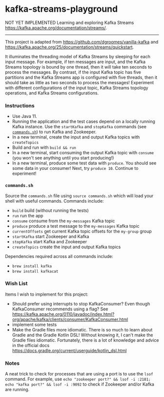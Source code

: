 # kafka-streams-playground

NOT YET IMPLEMENTED Learning and exploring Kafka Streams <https://kafka.apache.org/documentation/streams/>.

---

This project is adapted from <https://github.com/dgroomes/vanilla-kafka> and <https://kafka.apache.org/25/documentation/streams/quickstart>.

It illuminates the threading model of Kafka Streams by sleeping for each input message. For example, if ten messages are
input, and the Kafka Streams topology is bound by one thread, then it will take ten seconds to process the messages. By
contrast, if the input Kafka topic has five partitions and the Kafka Streams app is configured with five threads, then
it should take as little as two seconds to process the messages! Experiment with different configurations of the input
topic, Kafka Streams topology operations, and Kafka Streams configurations.   

### Instructions

* Use Java 11.
* Running the application and the test cases depend on a locally running Kafka instance. Use the `startKafka` and 
  `stopKafka` commands (see [`commands.sh`](#commandssh)) to run Kafka and Zookeeper.
* In a new terminal, create the input and output Kafka topics with `createTopics`
* Build and run with `build && run`
* In a new terminal, start consuming the output Kafka topic with `consume` (you won't see anything until you start 
  producing!)
* In a new terminal, produce some test data with `produce`. You should see some data in your consumer! Next, try 
  `produce 10`. Continue to experiment!   

### `commands.sh`

Source the `commands.sh` file using `source commands.sh` which will load your shell with useful 
commands. Commands include:

  * `build` build (without running the tests)
  * `run` run the app
  * `consume` consume from the `my-messages` Kafka topic
  * `produce` produce a test message to the `my-messages` Kafka topic 
  * `currentOffsets` get current Kafka topic offsets for the `my-group` group 
  * `startKafka` start Zookeeper and Kafka
  * `stopKafka` start Kafka and Zookeeper
  * `createTopics` create the input and output Kafka topics 
  
Dependencies required across all commands include:

  * `brew install kafka`
  * `brew install kafkacat`
  
### Wish List

Items I wish to implement for this project:

  * Should prefer using interrupts to stop KafkaConsumer? Even though KafkaConsumer recommends
    using a flag? See <https://kafka.apache.org/0110/javadoc/index.html?org/apache/kafka/clients/consumer/KafkaConsumer.html>
  * implement some tests
  * Make the Gradle files more idiomatic. There is so much to learn about Gradle and the Gradle Kotlin DSL! Without 
    knowing it, I can't make the Gradle files idiomatic. Fortunately, there is a lot of knowledge and advice in the 
    official docs <https://docs.gradle.org/current/userguide/kotlin_dsl.html> 
    
### Notes

A neat trick to check for processes that are using a port is to use the `lsof` command. For example, use
`echo "zookeeper port?" && lsof -i :2181; echo "kafka port?" && lsof -i :9092` to check if Zookeeper and/or Kafka are running. 